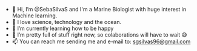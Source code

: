 - 👋 Hi, I’m @SebaSilvaS and I'm a Marine Biologist with huge interest in Machine learning.
- 👀 I love science, technology and the ocean.
- 🌱 I’m currently learning how to be happy
- 💞️ I’m pretty full of stuff right now, so colaborations will have to wait 😅
- 📫 You can reach me sending me and e-mail to: sgsilvas96@gmail.com

<!---
SebaSilvaS/SebaSilvaS is a ✨ special ✨ repository because its `README.md` (this file) appears on your GitHub profile.
You can click the Preview link to take a look at your changes.
--->
